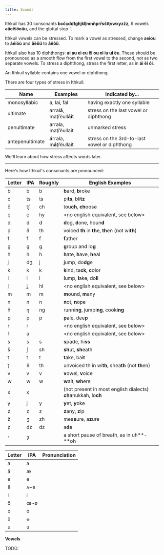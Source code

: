 ```yaml
---
title: Sounds
---
```


Ithkuil has 30 consonants **bcčçdḑfghjklļmnňprřsštţvwxyzžẓ**, 9 vowels
**aäeëiöoüu**, and the glottal stop **'**.

Ithkuil vowels can be stressed. To mark a vowel as stressed, change **aeiou** to
**áéíóú** and **äëöü** to **âêôû**.

Ithkuil also has 10 diphthongs: **ai au ei eu ëi ou oi iu ui ëu**. These should
be pronounced as a smooth flow from the first vowel to the second, not as two
separate vowels. To stress a diphthong, stress the first letter, as in **ái êi
ói**.

An Ithkuil syllable contains one vowel or diphthong.

There are four types of stress in Ithkuil:

| Name            | Examples                    | Indicated by...                              |
| --------------- | --------------------------- | -------------------------------------------- |
| monosyllabic    | a, lai, fal                 | having exactly one syllable                  |
| ultimate        | arral**á**, maţřëull**ái**t | stress on the last vowel or diphthong        |
| penultimate     | arrala, maţřëullait         | unmarked stress                              |
| antepenultimate | **á**rrala, m**á**ţřëullait | stress on the 3rd-to-last vowel or diphthong |

We'll learn about how stress affects words later.

---

Here's how Ithkuil's consonants are pronounced:

<div class="[&_strong]:underline">

| Letter | IPA | Roughly | English Examples                                               |
| ------ | --- | ------- | -------------------------------------------------------------- |
| b      | b   | b       | **b**ard, **b**roke                                            |
| c      | ts  | ts      | pi**ts**, bli**tz**                                            |
| č      | t∫  | ch      | tou**ch**, **ch**oose                                          |
| ç      | ç   | hy      | <no english equivalent, see below>                             |
| d      | d   | d       | **d**og, **d**one, houn**d**                                   |
| ḑ      | ð   | th      | voiced **th** in **th**e, **th**en (not wi**th**)              |
| f      | f   | f       | **f**ather                                                     |
| g      | g   | g       | **g**roup and lo**g**                                          |
| h      | h   | h       | **h**ate, **h**ave, **h**eal                                   |
| j      | dʒ  | j       | **j**ump, do**dg**e                                            |
| k      | k   | k       | **k**ind, ta**ck**, **c**olor                                  |
| l      | l   | l       | **l**ump, **l**ake, do**ll**                                   |
| ļ      | ȴ   | hl      | <no english equivalent, see below>                             |
| m      | m   | m       | **m**ound, **m**any                                            |
| n      | n   | n       | **n**ot, **n**ope                                              |
| ň      | ŋ   | ng      | runni**ng**, jumpi**ng**, cooki**ng**                          |
| p      | p   | p       | **p**ale, dee**p**                                             |
| r      | ɾ   |         | <no english equivalent, see below>                             |
| ř      | ʁ   |         | <no english equivalent, see below>                             |
| s      | s   | s       | **s**pade, hi**ss**                                            |
| š      | ∫   | sh      | **sh**ut, **sh**eath                                           |
| t      | t   | t       | **t**ake, bai**t**                                             |
| ţ      | θ   | th      | unvoiced th in wi**th**, shea**th** (not **th**en)             |
| v      | v   | v       | **v**owel, **v**oice                                           |
| w      | w   | w       | **w**ait, **wh**ere                                            |
| x      | x   |         | (not present in most english dialects) **ch**anukkah, lo**ch** |
| y      | j   | y       | **y**et, **y**oke                                              |
| z      | z   | z       | **z**any, **z**ip                                              |
| ž      | ʒ   | zh      | mea**s**ure, a**z**ure                                         |
| ẓ      | dz  | dz      | a**ds**                                                        |
| '      | ʔ   | <pause> | a short pause of breath, as in uh**-**oh                       |

| Letter | IPA | Pronunciation |
| ------ | --- | ------------- |
| a      | a   |
| ä      | æ   |
| e      | e   |
| ë      | ʌ~ə |
| i      | i   |
| ö      | œ~ø |
| o      | o   |
| ü      | ʉ   |
| u      | u   |

</div>

**Vowels**

TODO:
